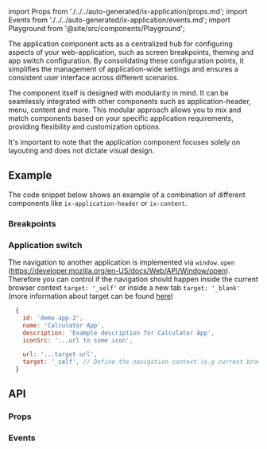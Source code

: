 import Props from './../../auto-generated/ix-application/props.md';
import Events from './../../auto-generated/ix-application/events.md';
import Playground from '@site/src/components/Playground';

The application component acts as a centralized hub for configuring aspects of your web-application, such as screen breakpoints, theming and app switch configuration. By consolidating these configuration points, it simplifies the management of application-wide settings and ensures a consistent user interface across different scenarios.

The component itself is designed with modularity in mind. It can be seamlessly integrated with other components such as application-header, menu, content and more. This modular approach allows you to mix and match components based on your specific application requirements, providing flexibility and customization options.

It's important to note that the application component focuses solely on layouting and does not dictate visual design.

## Example

The code snippet below shows an example of a combination of different components like `ix-application-header` or `ix-content`.

<Playground name="application" examplesByName height="30rem" noMargin></Playground>

### Breakpoints

<Playground name="application-breakpoints" height="30rem" noMargin examplesByName></Playground>

### Application switch

The navigation to another application is implemented via `window.open` (https://developer.mozilla.org/en-US/docs/Web/API/Window/open). Therefore you can control if the navigation should happen inside the current browser context `target: '_self'` or inside a new tab `target: '_blank'` (more information about target can be found [here](https://developer.mozilla.org/en-US/docs/Web/HTML/Element/a#target))

```javascript
  {
    id: 'demo-app-2',
    name: 'Calculator App',
    description: 'Example description for Calculator App',
    iconSrc: '...url to some icon',

    url: '...target url',
    target: '_self', // Define the navigation context (e.g current browser context or new tab)
  }
```

<Playground name="application-app-switch" examplesByName height="30rem"></Playground>

## API

### Props

<Props />

### Events

<Events />
